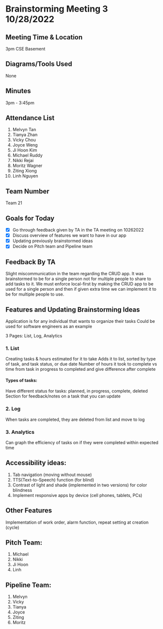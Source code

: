 # Brainstorming Meeting 3 10/28/2022

## Meeting Time & Location
3pm CSE Basement

## Diagrams/Tools Used
None

## Minutes
3pm - 3:45pm

## Attendance List
1. Melvyn Tan
2. Tianya Zhan
3. Vicky Chou
4. Joyce Weng
5. Ji Hoon Kim
6. Michael Ruddy
7. Nikki Rejai
8. Moritz Wagner
9. Ziting Xiong
10. Linh Nguyen

## Team Number
Team 21

## Goals for Today
- [x] Go through feedback given by TA in the TA meeting on 10262022
- [x] Discuss overview of features we want to have in our app
- [x] Updating previously brainstormed ideas
- [x] Decide on Pitch team and Pipeline team

## Feedback By TA
Slight miscommunication in the team regarding the CRUD app. It was brainstormed to be for a single person not for multiple people to share to add tasks to it.
We must enforce local-first by making the CRUD app to be used for a single person and then if given extra time we can implement it to be for multiple people to use.

## Features and Updating Brainstorming Ideas
Application is for any individual that wants to organize their tasks 
Could be used for software engineers as an example

3 Pages: List, Log, Analytics
### 1. List
Creating tasks & hours estimated for it to take
Adds it to list, sorted by type of task, and task status, or due date
Number of hours it took to complete vs time from task in progress to completed and give difference after complete

#### Types of tasks: 
Have different status for tasks: planned, in progress, complete, deleted
Section for feedback/notes on a task that you can update

### 2. Log
When tasks are completed, they are deleted from list and move to log

### 3. Analytics
Can graph the efficiency of tasks on if they were completed within expected time

## Accessibility ideas:
1. Tab navigation (moving without mouse)
2. TTS(Text-to-Speech) function (for blind)
3. Contrast of light and shade (implemented in two versions) for color blindness
4. Implement responsive apps by device (cell phones, tablets, PCs)

## Other Features
Implementation of work order, alarm function, repeat setting at creation (cycle)

## Pitch Team:
1. Michael
2. Nikki
3. Ji Hoon
4. Linh

## Pipeline Team:
1. Melvyn
2. Vicky
3. Tianya
4. Joyce
5. Ziting
6. Moritz
